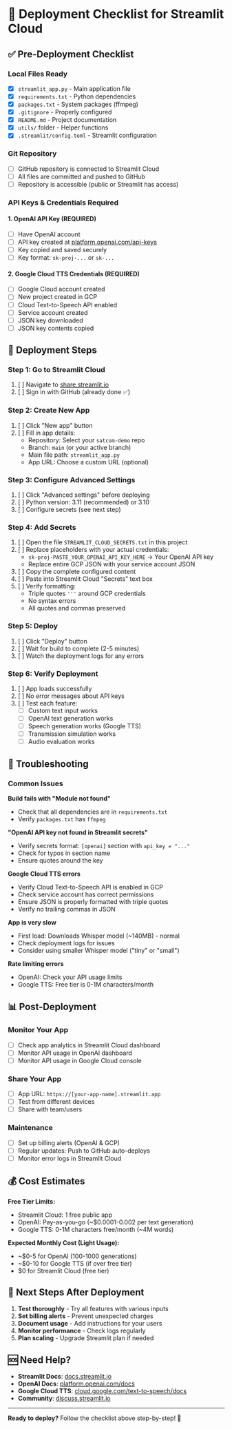 # 🚀 Deployment Checklist for Streamlit Cloud

## ✅ Pre-Deployment Checklist

### Local Files Ready
- [x] `streamlit_app.py` - Main application file
- [x] `requirements.txt` - Python dependencies
- [x] `packages.txt` - System packages (ffmpeg)
- [x] `.gitignore` - Properly configured
- [x] `README.md` - Project documentation
- [x] `utils/` folder - Helper functions
- [x] `.streamlit/config.toml` - Streamlit configuration

### Git Repository
- [ ] GitHub repository is connected to Streamlit Cloud
- [ ] All files are committed and pushed to GitHub
- [ ] Repository is accessible (public or Streamlit has access)

### API Keys & Credentials Required

#### 1. OpenAI API Key (REQUIRED)
- [ ] Have OpenAI account
- [ ] API key created at [platform.openai.com/api-keys](https://platform.openai.com/api-keys)
- [ ] Key copied and saved securely
- [ ] Key format: `sk-proj-...` or `sk-...`

#### 2. Google Cloud TTS Credentials (REQUIRED)
- [ ] Google Cloud account created
- [ ] New project created in GCP
- [ ] Cloud Text-to-Speech API enabled
- [ ] Service account created
- [ ] JSON key downloaded
- [ ] JSON key contents copied

## 🔧 Deployment Steps

### Step 1: Go to Streamlit Cloud
1. [ ] Navigate to [share.streamlit.io](https://share.streamlit.io)
2. [ ] Sign in with GitHub (already done ✅)

### Step 2: Create New App
1. [ ] Click "New app" button
2. [ ] Fill in app details:
   - Repository: Select your `satcom-demo` repo
   - Branch: `main` (or your active branch)
   - Main file path: `streamlit_app.py`
   - App URL: Choose a custom URL (optional)

### Step 3: Configure Advanced Settings
1. [ ] Click "Advanced settings" before deploying
2. [ ] Python version: 3.11 (recommended) or 3.10
3. [ ] Configure secrets (see next step)

### Step 4: Add Secrets
1. [ ] Open the file `STREAMLIT_CLOUD_SECRETS.txt` in this project
2. [ ] Replace placeholders with your actual credentials:
   - `sk-proj-PASTE_YOUR_OPENAI_API_KEY_HERE` → Your OpenAI API key
   - Replace entire GCP JSON with your service account JSON
3. [ ] Copy the complete configured content
4. [ ] Paste into Streamlit Cloud "Secrets" text box
5. [ ] Verify formatting:
   - Triple quotes `'''` around GCP credentials
   - No syntax errors
   - All quotes and commas preserved

### Step 5: Deploy
1. [ ] Click "Deploy" button
2. [ ] Wait for build to complete (2-5 minutes)
3. [ ] Watch the deployment logs for any errors

### Step 6: Verify Deployment
1. [ ] App loads successfully
2. [ ] No error messages about API keys
3. [ ] Test each feature:
   - [ ] Custom text input works
   - [ ] OpenAI text generation works
   - [ ] Speech generation works (Google TTS)
   - [ ] Transmission simulation works
   - [ ] Audio evaluation works

## 🐛 Troubleshooting

### Common Issues

**Build fails with "Module not found"**
- Check that all dependencies are in `requirements.txt`
- Verify `packages.txt` has `ffmpeg`

**"OpenAI API key not found in Streamlit secrets"**
- Verify secrets format: `[openai]` section with `api_key = "..."`
- Check for typos in section name
- Ensure quotes around the key

**Google Cloud TTS errors**
- Verify Cloud Text-to-Speech API is enabled in GCP
- Check service account has correct permissions
- Ensure JSON is properly formatted with triple quotes
- Verify no trailing commas in JSON

**App is very slow**
- First load: Downloads Whisper model (~140MB) - normal
- Check deployment logs for issues
- Consider using smaller Whisper model ("tiny" or "small")

**Rate limiting errors**
- OpenAI: Check your API usage limits
- Google TTS: Free tier is 0-1M characters/month

## 📊 Post-Deployment

### Monitor Your App
- [ ] Check app analytics in Streamlit Cloud dashboard
- [ ] Monitor API usage in OpenAI dashboard
- [ ] Monitor API usage in Google Cloud console

### Share Your App
- [ ] App URL: `https://[your-app-name].streamlit.app`
- [ ] Test from different devices
- [ ] Share with team/users

### Maintenance
- [ ] Set up billing alerts (OpenAI & GCP)
- [ ] Regular updates: Push to GitHub auto-deploys
- [ ] Monitor error logs in Streamlit Cloud

## 💰 Cost Estimates

**Free Tier Limits:**
- Streamlit Cloud: 1 free public app
- OpenAI: Pay-as-you-go (~$0.0001-0.002 per text generation)
- Google TTS: 0-1M characters free/month (~4M words)

**Expected Monthly Cost (Light Usage):**
- ~$0-5 for OpenAI (100-1000 generations)
- ~$0-10 for Google TTS (if over free tier)
- $0 for Streamlit Cloud (free tier)

## 📝 Next Steps After Deployment

1. **Test thoroughly** - Try all features with various inputs
2. **Set billing alerts** - Prevent unexpected charges
3. **Document usage** - Add instructions for your users
4. **Monitor performance** - Check logs regularly
5. **Plan scaling** - Upgrade Streamlit plan if needed

## 🆘 Need Help?

- **Streamlit Docs**: [docs.streamlit.io](https://docs.streamlit.io)
- **OpenAI Docs**: [platform.openai.com/docs](https://platform.openai.com/docs)
- **Google Cloud TTS**: [cloud.google.com/text-to-speech/docs](https://cloud.google.com/text-to-speech/docs)
- **Community**: [discuss.streamlit.io](https://discuss.streamlit.io)

---

**Ready to deploy?** Follow the checklist above step-by-step! 🚀

